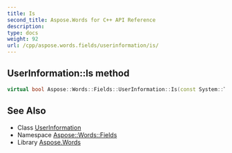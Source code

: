 ```yaml
---
title: Is
second_title: Aspose.Words for C++ API Reference
description: 
type: docs
weight: 92
url: /cpp/aspose.words.fields/userinformation/is/
---
```

## UserInformation::Is method




```cpp
virtual bool Aspose::Words::Fields::UserInformation::Is(const System::TypeInfo &target) const override
```

## See Also

* Class [UserInformation](../)
* Namespace [Aspose::Words::Fields](../../)
* Library [Aspose.Words](../../../)
